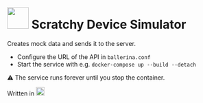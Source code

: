 # <img src="https://avatars0.githubusercontent.com/u/53555720?s=200&v=4" width="50"/> Scratchy Device Simulator
Creates mock data and sends it to the server.

- Configure the URL of the API in `ballerina.conf`
- Start the service with e.g. `docker-compose up --build --detach`

:warning: The service runs forever until you stop the container.

Written in <a href="https://ballerina.io/"><img src="https://ballerina.io/img/ballerina-logo.png" height="20"/></a>